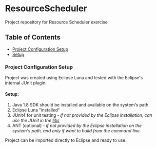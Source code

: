 # ResourceScheduler
Project repository for Resource Scheduler exercise

## Table of Contents
* [Project Configuration Setup](#config_setup)
* [Setup](#setup)

### Project Configuration Setup <a id="config_setup"></a>
Project was created using Eclipse Luna and tested with the Eclipse's internal JUnit plugin. 

#### Setup: <a id="setup"></a>

1. Java 1.8 SDK should be installed and available on the system's path.
1. Eclipse Luna "installed"
1. JUnit4 for unit testing - _if not provided by the Eclipse installation, can use the JUnit in the <a href="https://github.com/psat/ResourceScheduler/tree/master/libs">libs</a>_
1. ANT (optional) - _if not provided by the Eclipse installation on the system's path, and only if want to build from the command line_.

Project can be imported directly to Eclipse and ready to use.
